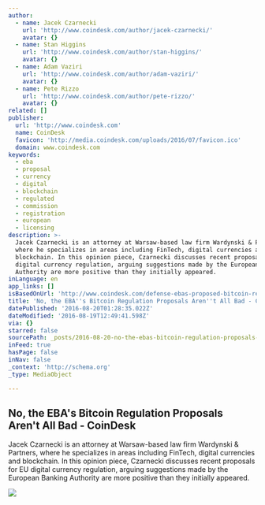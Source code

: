 ```yaml
---
author:
  - name: Jacek Czarnecki
    url: 'http://www.coindesk.com/author/jacek-czarnecki/'
    avatar: {}
  - name: Stan Higgins
    url: 'http://www.coindesk.com/author/stan-higgins/'
    avatar: {}
  - name: Adam Vaziri
    url: 'http://www.coindesk.com/author/adam-vaziri/'
    avatar: {}
  - name: Pete Rizzo
    url: 'http://www.coindesk.com/author/pete-rizzo/'
    avatar: {}
related: []
publisher:
  url: 'http://www.coindesk.com'
  name: CoinDesk
  favicon: 'http://media.coindesk.com/uploads/2016/07/favicon.ico'
  domain: www.coindesk.com
keywords:
  - eba
  - proposal
  - currency
  - digital
  - blockchain
  - regulated
  - commission
  - registration
  - european
  - licensing
description: >-
  Jacek Czarnecki is an attorney at Warsaw-based law firm Wardynski & Partners,
  where he specializes in areas including FinTech, digital currencies and
  blockchain. In this opinion piece, Czarnecki discusses recent proposals for EU
  digital currency regulation, arguing suggestions made by the European Banking
  Authority are more positive than they initially appeared.
inLanguage: en
app_links: []
isBasedOnUrl: 'http://www.coindesk.com/defense-ebas-proposed-bitcoin-regulation/'
title: 'No, the EBA''s Bitcoin Regulation Proposals Aren''t All Bad - CoinDesk'
datePublished: '2016-08-20T01:28:35.022Z'
dateModified: '2016-08-19T12:49:41.598Z'
via: {}
starred: false
sourcePath: _posts/2016-08-20-no-the-ebas-bitcoin-regulation-proposals-arent-all-bad-.md
inFeed: true
hasPage: false
inNav: false
_context: 'http://schema.org'
_type: MediaObject

---
```

<article style=""><h1>No, the EBA's Bitcoin Regulation Proposals Aren't All Bad - CoinDesk</h1><p>Jacek Czarnecki is an attorney at Warsaw-based law firm Wardynski &amp; Partners, where he specializes in areas including FinTech, digital currencies and blockchain. In this opinion piece, Czarnecki discusses recent proposals for EU digital currency regulation, arguing suggestions made by the European Banking Authority are more positive than they initially appeared.</p><img src="https://media.coindesk.com/uploads/2016/08/euro-europe-e1471480382939.jpg" /></article>